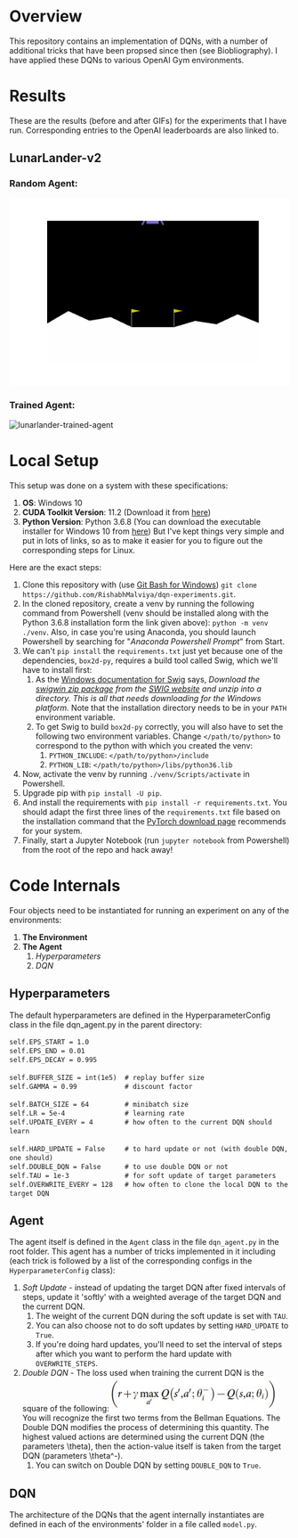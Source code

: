# Overview
This repository contains an implementation of DQNs, with a number of additional tricks that have been propsed since then (see Biobliography). I have applied these DQNs to various OpenAI Gym environments.

# Results
These are the results (before and after GIFs) for the experiments that I have run. Corresponding entries to the OpenAI leaderboards are also linked to.

## LunarLander-v2
### Random Agent:
![lunarlander-random-agent](https://github.com/RishabhMalviya/dqn_experiments/blob/master/lunar-lander/videos/random_agent.gif)
### Trained Agent:
![lunarlander-trained-agent](https://github.com/RishabhMalviya/dqn_experiments/blob/master/lunar-lander/videos/trained_agent.gif)


# Local Setup
This setup was done on a system with these specifications:
1. **OS**: Windows 10
2. **CUDA Toolkit Version**: 11.2 (Download it from [here](https://developer.nvidia.com/Cuda-downloads))
3. **Python Version**: Python 3.6.8 (You can download the executable installer for Windows 10 from [here](https://www.python.org/ftp/python/3.6.8/python-3.6.8-amd64.exe))
But I've kept things very simple and put in lots of links, so as to make it easier for you to figure out the corresponding steps for Linux.

Here are the exact steps:
1. Clone this repository with (use [Git Bash for Windows](https://gitforwindows.org/)) `git clone https://github.com/RishabhMalviya/dqn-experiments.git`.
2. In the cloned repository, create a venv by running the following command from Powershell (venv should be installed along with the Python 3.6.8 installation form the link given above): `python -m venv ./venv`. Also, in case you're using Anaconda, you should launch Powershell by searching for "*Anaconda Powershell Prompt*" from Start.
3. We can't `pip install` the `requirements.txt` just yet because one of the dependencies, `box2d-py`, requires a build tool called Swig, which we'll have to install first: 
   1. As the [Windows documentation for Swig](http://www.swig.org/Doc1.3/Windows.html) says, *Download the [swigwin zip package](http://prdownloads.sourceforge.net/swig/swigwin-4.0.2.zip) from the [SWIG website](http://www.swig.org/download.html) and unzip into a directory. This is all that needs downloading for the Windows platform.* Note that the installation directory needs to be in your `PATH` environment variable.
   2. To get Swig to build `box2d-py` correctly, you will also have to set the following two environment variables. Change `</path/to/python>` to correspond to the python with which you created the venv:
      1. `PYTHON_INCLUDE`: `</path/to/python>/include`
      2. `PYTHON_LIB`: `</path/to/python>/libs/python36.lib`
4. Now, activate the venv by running `./venv/Scripts/activate` in Powershell.
5. Upgrade pip with `pip install -U pip`.
6. And install the requirements with `pip install -r requirements.txt`. You should adapt the first three lines of the `requirements.txt` file based on the installation command that the [PyTorch download page](https://pytorch.org/get-started/locally/) recommends for your system.
7. Finally, start a Jupyter Notebook (run `jupyter notebook` from Powershell) from the root of the repo and hack away!

# Code Internals

Four objects need to be instantiated for running an experiment on any of the environments:

1. **The Environment**
2. **The Agent**
   1. *Hyperparameters*
   2. *DQN* 

## Hyperparameters
The default hyperparameters are defined in the HyperparameterConfig class in the file dqn_agent.py in the parent directory:

```
self.EPS_START = 1.0
self.EPS_END = 0.01
self.EPS_DECAY = 0.995

self.BUFFER_SIZE = int(1e5)  # replay buffer size
self.GAMMA = 0.99            # discount factor

self.BATCH_SIZE = 64         # minibatch size
self.LR = 5e-4               # learning rate 
self.UPDATE_EVERY = 4        # how often to the current DQN should learn

self.HARD_UPDATE = False     # to hard update or not (with double DQN, one should)
self.DOUBLE_DQN = False      # to use double DQN or not
self.TAU = 1e-3              # for soft update of target parameters
self.OVERWRITE_EVERY = 128   # how often to clone the local DQN to the target DQN
```

## Agent
The agent itself is defined in the `Agent` class in the file `dqn_agent.py` in the root folder. This agent has a number of tricks implemented in it including (each trick is followed by a list of the corresponding configs in the `HyperparameterConfig` class):
1. *Soft Update* - instead of updating the target DQN after fixed intervals of steps, update it 'softly' with a weighted average of the target DQN and the current DQN.
   1. The weight of the current DQN during the soft update is set with `TAU`. 
   2. You can also choose not to do soft updates by setting `HARD_UPDATE` to `True`.
   3. If you're doing hard updates, you'll need to set the interval of steps after which you want to perform the hard update with `OVERWRITE_STEPS`.
2. *Double DQN* - The loss used when training the current DQN is the square of the following:
![loss function](https://github.com/RishabhMalviya/dqn_experiments/blob/master/images_for_readme/loss_function.JPG)
You will recognize the first two terms from the Bellman Equations. The Double DQN modifies the process of determining this quantity. The highest valued actions are determined using the current DQN (the parameters \theta), then the action-value itself is taken from the target DQN (parameters \theta^-).
   1. You can switch on Double DQN by setting `DOUBLE_DQN` to `True`.

## DQN
The architecture of the DQNs that the agent internally instantiates are defined in each of the environments' folder in a file called `model.py`.